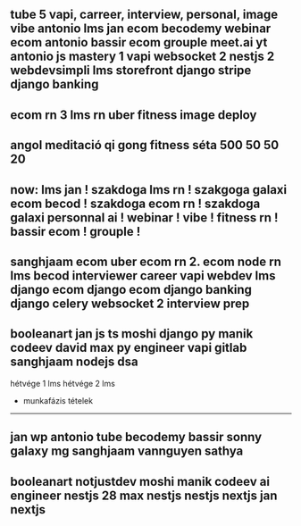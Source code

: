 tube 5 vapi, carreer, interview, personal, image
vibe antonio
lms jan
ecom becodemy
webinar
ecom antonio
bassir ecom
grouple
meet.ai
yt antonio
js mastery 1 vapi
websocket 2
nestjs 2
webdevsimpli lms
storefront
django stripe
django banking
-----
ecom rn 3
lms rn
uber
fitness
image deploy
----
angol
meditació
qi gong
fitness
séta
500 50 50 20
----
now:
lms jan ! szakdoga
lms rn ! szakgoga galaxi
ecom becod ! szakdoga
ecom rn ! szakdoga galaxi
personnal ai !
webinar !
vibe !
fitness rn !
bassir ecom !
grouple !
-----
sanghjaam ecom
uber
ecom rn 2.
ecom node rn
lms becod
interviewer
career
vapi
webdev lms
django ecom
django ecom
django banking
django celery
websocket 2
interview prep
----
booleanart
jan
js
ts
moshi django
py
manik
codeev
david
max
py engineer
vapi
gitlab
sanghjaam nodejs
dsa
-----
hétvége 1 lms
hétvége 2 lms
+ munkafázis tételek
---
jan
wp
antonio
tube
becodemy
bassir
sonny
galaxy
mg
sanghjaam
vannguyen
sathya
----
booleanart
notjustdev
moshi
manik
codeev
ai engineer
nestjs 28
max
nestjs
nestjs
nextjs
jan nextjs
----
